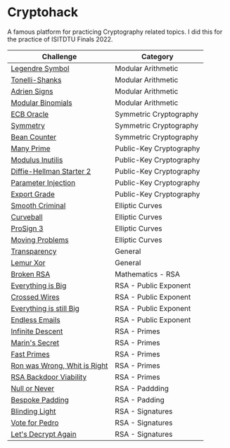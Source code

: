# Cryptohack

A famous platform for practicing Cryptography related topics. I did this for the practice of ISITDTU Finals 2022.

| Challenge                        | Category |
|----------------------------------|----------|
|[Legendre Symbol](./legendre-symbol)| Modular Arithmetic | 
|[Tonelli-Shanks](./tonelli-shanks)| Modular Arithmetic | 
|[Adrien Signs](./adrien-signs)| Modular Arithmetic | 
|[Modular Binomials](./modular-binomials)| Modular Arithmetic |
|[ECB Oracle](./ecb-oracle)| Symmetric Cryptography|
|[Symmetry](./symmetry)| Symmetric Cryptography|
|[Bean Counter](./bean-counter)| Symmetric Cryptography|
|[Many Prime](./many-prime)|Public-Key Cryptography|
|[Modulus Inutilis](./modulus-inutilis)| Public-Key Cryptography |
|[Diffie-Hellman Starter 2](./df-starter-2)| Public-Key Cryptography | 
|[Parameter Injection](./parameter-injection)| Public-Key Cryptography |
|[Export Grade](./export-grade)| Public-Key Cryptography |
|[Smooth Criminal](./smooth-criminal)| Elliptic Curves |
|[Curveball](./curveball)| Elliptic Curves |
|[ProSign 3](./prosign-3)| Elliptic Curves |
|[Moving Problems](./moving-problems)| Elliptic Curves |
|[Transparency](./transparency)|General|
|[Lemur Xor](./lemur-xor)|General|
|[Broken RSA](./broken-rsa)|Mathematics - RSA|
|[Everything is Big](./everything-is-big)|RSA - Public Exponent|
|[Crossed Wires](./crossed-wires)|RSA - Public Exponent|
|[Everything is still Big](./everything-is-big-2)|RSA - Public Exponent|
|[Endless Emails](./endless-emails)|RSA - Public Exponent|
|[Infinite Descent](./infinite-descent)|RSA - Primes|
|[Marin's Secret](./marins-secret)|RSA - Primes|
|[Fast Primes](./fast-primes)|RSA - Primes|
|[Ron was Wrong, Whit is Right](./ron-wrong-whit-right)|RSA - Primes|
|[RSA Backdoor Viability](./rsa-backdoor-viability)|RSA - Primes|
|[Null or Never](./null-or-never)|RSA - Paddding|
|[Bespoke Padding](./bespoke-padding)|RSA - Padding|
|[Blinding Light](./blinding-light)|RSA - Signatures|
|[Vote for Pedro](./vote-for-pedro)|RSA - Signatures|
|[Let's Decrypt Again](./lets-decrypt-again)|RSA - Signatures|